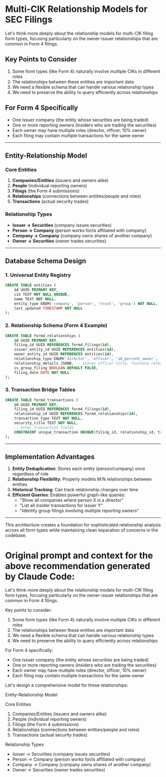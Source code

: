 # Multi-CIK Relationship Models for SEC Filings

Let's think more deeply about the relationship models for multi-CIK filing form types, focusing particularly on the owner-issuer relationships that are common in Form 4 filings.

## Key Points to Consider

1. Some form types (like Form 4) naturally involve multiple CIKs in different roles  
2. The relationships between these entities are important data  
3. We need a flexible schema that can handle various relationship types  
4. We need to preserve the ability to query efficiently across relationships  

## For Form 4 Specifically

- One issuer company (the entity whose securities are being traded)  
- One or more reporting owners (insiders who are trading the securities)  
- Each owner may have multiple roles (director, officer, 10% owner)  
- Each filing may contain multiple transactions for the same owner  

---

## Entity-Relationship Model

### Core Entities

1. **Companies/Entities** (issuers and owners alike)  
2. **People** (individual reporting owners)  
3. **Filings** (the Form 4 submissions)  
4. **Relationships** (connections between entities/people and roles)  
5. **Transactions** (actual security trades)  

### Relationship Types

- **Issuer → Securities** (company issues securities)  
- **Person → Company** (person works for/is affiliated with company)  
- **Company → Company** (company owns shares of another company)  
- **Owner → Securities** (owner trades securities)  

---

## Database Schema Design

### 1. Universal Entity Registry

```sql
CREATE TABLE entities (
    id UUID PRIMARY KEY,
    cik TEXT NOT NULL UNIQUE,
    name TEXT NOT NULL,
    entity_type ENUM('company', 'person', 'trust', 'group') NOT NULL,
    last_updated TIMESTAMP NOT NULL
);
```

### 2. Relationship Schema (Form 4 Example)

```sql
CREATE TABLE form4_relationships (
    id UUID PRIMARY KEY,
    filing_id UUID REFERENCES form4_filings(id),
    issuer_entity_id UUID REFERENCES entities(id),
    owner_entity_id UUID REFERENCES entities(id),
    relationship_type ENUM('director', 'officer', '10_percent_owner', 'other') NOT NULL,
    relationship_details JSONB, -- Stores officer title, footnote references, etc.
    is_group_filing BOOLEAN DEFAULT FALSE,
    filing_date DATE NOT NULL
);
```

### 3. Transaction Bridge Tables

```sql
CREATE TABLE form4_transactions (
    id UUID PRIMARY KEY,
    filing_id UUID REFERENCES form4_filings(id),
    relationship_id UUID REFERENCES form4_relationships(id),
    transaction_type TEXT NOT NULL,
    security_title TEXT NOT NULL,
    -- Other transaction fields
    CONSTRAINT unique_transaction UNIQUE(filing_id, relationship_id, transaction_type)
);
```

---

## Implementation Advantages

1. **Entity Deduplication**: Stores each entity (person/company) once regardless of role  
2. **Relationship Flexibility**: Properly models M:N relationships between entities  
3. **Historical Tracking**: Can track relationship changes over time  
4. **Efficient Queries**: Enables powerful graph-like queries:
   - "Show all companies where person X is a director"
   - "List all insider transactions for issuer Y"
   - "Identify group filings involving multiple reporting owners"

---

This architecture creates a foundation for sophisticated relationship analysis across all form types while maintaining clean separation of concerns in the codebase.

# Original prompt and context for the above recommendation generated by Claude Code:

  Let's think more deeply about the relationship models for multi-CIK filing form types, focusing particularly on the owner-issuer
  relationships that are common in Form 4 filings.

  Key points to consider:
  1. Some form types (like Form 4) naturally involve multiple CIKs in different roles
  2. The relationships between these entities are important data
  3. We need a flexible schema that can handle various relationship types
  4. We need to preserve the ability to query efficiently across relationships

  For Form 4 specifically:
  - One issuer company (the entity whose securities are being traded)
  - One or more reporting owners (insiders who are trading the securities)
  - Each owner may have multiple roles (director, officer, 10% owner)
  - Each filing may contain multiple transactions for the same owner

  Let's design a comprehensive model for these relationships:

  Entity-Relationship Model

  Core Entities

  1. Companies/Entities (issuers and owners alike)
  2. People (individual reporting owners)
  3. Filings (the Form 4 submissions)
  4. Relationships (connections between entities/people and roles)
  5. Transactions (actual security trades)

  Relationship Types

  - Issuer → Securities (company issues securities)
  - Person → Company (person works for/is affiliated with company)
  - Company → Company (company owns shares of another company)
  - Owner → Securities (owner trades securities)